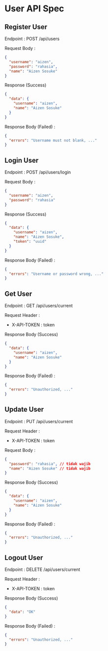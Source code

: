 # User API Spec

## Register User

Endpoint : POST /api/users

Request Body :

```json
{
  "username": "aizen",
  "password": "rahasia",
  "name": "Aizen Sosuke"
}
```

Response (Success)

```json
{
  "data": {
    "username": "aizen",
    "name": "Aizen Sosuke"
  }
}
```

Response Body (Failed) :

```json
{
  "errors": "Username must not blank, ..."
}
```

## Login User

Endpoint : POST /api/users/login

Request Body :

```json
{
  "username": "aizen",
  "password": "rahasia"
}
```

Response (Success)

```json
{
  "data": {
    "username": "aizen",
    "name": "Aizen Sosuke",
    "token": "uuid"
  }
}
```

Response Body (Failed) :

```json
{
  "errors": "Username or password wrong, ..."
}
```

## Get User

Endpoint : GET /api/users/current

Request Header :

- X-API-TOKEN : token

Response Body (Success)

```json
{
  "data": {
    "username": "aizen",
    "name": "Aizen Sosuke"
  }
}
```

Response Body (Failed) :

```json
{
  "errors": "Unauthorized, ..."
}
```

## Update User

Endpoint : PUT /api/users/current

Request Header :

- X-API-TOKEN : token

Request Body :

```json
{
  "password": "rahasia", // tidak wajib
  "name": "Aizen Sosuke" // tidak wajib
}
```

Response Body (Success)

```json
{
  "data": {
    "username": "aizen",
    "name": "Aizen Sosuke"
  }
}
```

Response Body (Failed) :

```json
{
  "errors": "Unauthorized, ..."
}
```

## Logout User

Endpoint : DELETE /api/users/current

Request Header :

- X-API-TOKEN : token

Response Body (Success)

```json
{
  "data": "OK"
}
```

Response Body (Failed) :

```json
{
  "errors": "Unauthorized, ..."
}
```
